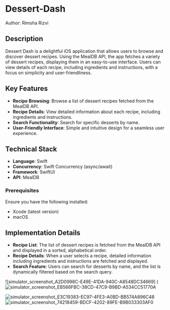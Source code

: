 # Dessert-Dash
Author: Rimsha Rizvi

## Description
Dessert Dash is a delightful iOS application that allows users to browse and discover dessert recipes. Using the MealDB API, the app fetches a variety of dessert recipes, displaying them in an easy-to-use interface. Users can view details of each recipe, including ingredients and instructions, with a focus on simplicity and user-friendliness.

## Key Features
- **Recipe Browsing**: Browse a list of dessert recipes fetched from the MealDB API.
- **Recipe Details**: View detailed information about each recipe, including ingredients and instructions.
- **Search Functionality**: Search for specific desserts by name.
- **User-Friendly Interface**: Simple and intuitive design for a seamless user experience.

## Technical Stack
- **Language**: Swift
- **Concurrency**: Swift Concurrency (async/await)
- **Framework**: SwiftUI
- **API**: MealDB

### Prerequisites
Ensure you have the following installed:
- Xcode (latest version)
- macOS

## Implementation Details
- **Recipe List**: The list of dessert recipes is fetched from the MealDB API and displayed in a sorted, alphabetical order.
- **Recipe Details**: When a user selects a recipe, detailed information including ingredients and instructions are fetched and displayed.
- **Search Feature**: Users can search for desserts by name, and the list is dynamically filtered based on the search query.

![simulator_screenshot_A2D0998C-E49E-41DA-940C-A8548DC34669] (![simulator_screenshot_EB566FBC-38CD-47C9-B9BD-A534CC51770A](https://github.com/rimsharizv/Dessert-Dash/assets/78344946/57158044-5aed-45ac-8ecb-77fcb6e177a1)

![simulator_screenshot_E3C19383-EC97-4FE3-A0BD-BB574A896C48](https://github.com/rimsharizv/Dessert-Dash/assets/78344946/08f242c8-cb7c-469b-bd32-83c6e25687dd) ![simulator_screenshot_74218459-BDCF-4202-89FE-B9B033303AF0](https://github.com/rimsharizv/Dessert-Dash/assets/78344946/19c1ad87-2fec-4229-9219-a53b52c6ec8b)



